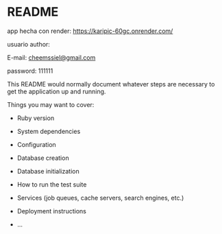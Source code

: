 # README

app hecha con render: https://karipic-60gc.onrender.com/


usuario author:

E-mail: cheemssiel@gmail.com

password: 111111

This README would normally document whatever steps are necessary to get the
application up and running.

Things you may want to cover:

* Ruby version

* System dependencies

* Configuration

* Database creation

* Database initialization

* How to run the test suite

* Services (job queues, cache servers, search engines, etc.)

* Deployment instructions

* ...
